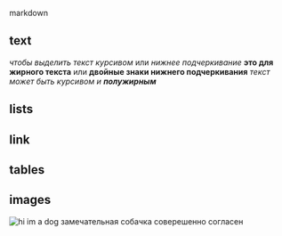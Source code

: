 markdown
## text
*чтобы выделить текст курсивом* или _нижнее подчеркивание_
**это для жирного текста** или __двойные знаки нижнего подчеркивания__
_текст может быть курсивом и **полужирным**_
## lists
## link
## tables
## images
![hi im a dog](images.jpg)
замечательная собачка
соверешенно согласен
